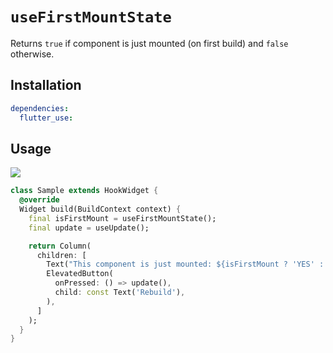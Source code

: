 # `useFirstMountState`

Returns `true` if component is just mounted (on first build) and `false` otherwise.

## Installation

```yaml
dependencies:
  flutter_use: 
```

## Usage

[![](https://img.shields.io/badge/demo-%20%20%20%F0%9F%9A%80-green.svg)](https://dartpad.dev/?id=c9b6853d726ae29dcf902efcf7e85dc6&null_safety=true)

```dart
class Sample extends HookWidget {
  @override
  Widget build(BuildContext context) {
    final isFirstMount = useFirstMountState();
    final update = useUpdate();

    return Column(
      children: [
        Text("This component is just mounted: ${isFirstMount ? 'YES' : 'NO'}"),
        ElevatedButton(
          onPressed: () => update(),
          child: const Text('Rebuild'),
        ),
      ]
    );
  }
}
```
